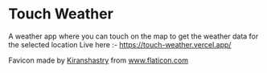 # Touch Weather
A weather app where you can touch on the map to get the weather data for the selected location
Live here :- https://touch-weather.vercel.app/

Favicon made by <a href="https://www.flaticon.com/free-icon/pin_1315570" title="Kiranshastry">Kiranshastry</a> from <a href="https://www.flaticon.com/" title="Flaticon"> www.flaticon.com</a>
